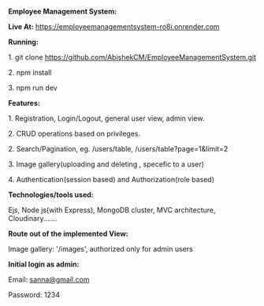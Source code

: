**Employee Management System:**

**Live At:** https://employeemanagementsystem-ro8i.onrender.com

  

**Running:**

1\. git clone https://github.com/AbishekCM/EmployeeManagementSystem.git

2\. npm install

3\. npm run dev

  

**Features:**

1\. Registration, Login/Logout, general user view, admin view.

2\. CRUD operations based on privileges.

2\. Search/Pagination, eg. /users/table, /users/table?page=1&limit=2

3\. Image gallery(uploading and deleting , specefic to a user)

4\. Authentication(session based) and Authorization(role based)

  

**Technologies/tools used:**

Ejs, Node js(with Express), MongoDB cluster, MVC architecture, Cloudinary.......

  

**Route out of the implemented View:**

Image gallery: '/images', authorized only for admin users

  

**Initial login as admin:**

Email: sanna@gmail.com

Password: 1234
